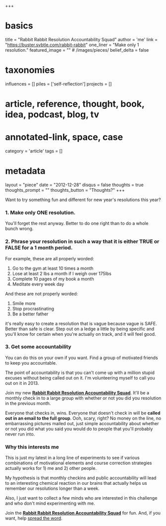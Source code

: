 +++
# basics
title     		 	= "Rabbit Rabbit Resolution Accountability Squad"
author    		 	= 'me'
link      		 	= "https://buster.svbtle.com/rabbit-rabbit"
one_liner 		 	= "Make only 1 resolution."
featured_image 	= "" # /images/pieces/
belief_delta   	= false

# taxonomies
influences		 	= []
piles     		 	= ['self-reflection']
projects			 	= []

# article, reference, thought, book, idea, podcast, blog, tv
# annotated-link, space, case
category  		 	= 'article'
tags					 	= []

# metadata
layout	    	 	= "piece"
date      		 	= "2012-12-28"
disqus    		 	= false
thoughts			 	= true
thoughts_prompt = ""
thoughts_button = "Thoughts?"
+++

Want to try something fun and different for new year's resolutions this year? 

### 1. Make only ONE resolution.

You'll forget the rest anyway. Better to do one right than to do a whole bunch wrong.

### 2. Phrase your resolution in such a way that it is either TRUE or FALSE for a 1 month period.

For example, these are all properly worded:

1. Go to the gym at least 10 times a month
2. Lose at least 2 lbs a month if I weigh over 175lbs
3. Complete 10 pages of my book a month
4. Meditate every week day

And these are not properly worded:

1. Smile more
2. Stop procrastinating
3. Be a better father

it's really easy to create a resolution that is vague because vague is SAFE. Better than safe is clear. Step out on a ledge a little by being specific and you'll know for certain when you're actually on track, and it will feel good.

### 3. Get some accountability

You can do this on your own if you want. Find a group of motivated friends to keep you accountable. 

The point of accountability is that you can't come up with a million stupid excuses without being called out on it. I'm volunteering myself to call you out on it in 2013.

Join my new **[Rabbit Rabbit Resolution Accountability Squad](https://groups.google.com/forum/?fromgroups#!forum/rabbit-rabbit)**. It'll be a monthly check in to a large group with whether or not you did you resolution in the previous month. 

Everyone that checks in, wins. Everyone that doesn't check in will be **called out in an email to the full group**.  Ooh, scary, right?  No money on the line, no embarrassing pictures mailed out, just simple accountability about whether or not you did what you said you would do to people that you'll probably never run into.

### Why this interests me

This is just my latest in a long line of experiments to see if various combinations of motivational elements and course correction strategies actually works for 1) me and 2) other people.

My hypothesis is that monthly checkins and public accountability will lead to an interesting chemical reaction in our brains that actually helps us remember our resolutions longer than a week.

Also, I just want to collect a few minds who are interested in this challenge and who don't mind experimenting with me.

Join the **[Rabbit Rabbit Resolution Accountability Squad](https://groups.google.com/forum/?fromgroups#!forum/rabbit-rabbit)** for fun. And, if you want, help [spread the word](https://twitter.com/buster/status/284811223827103744).
